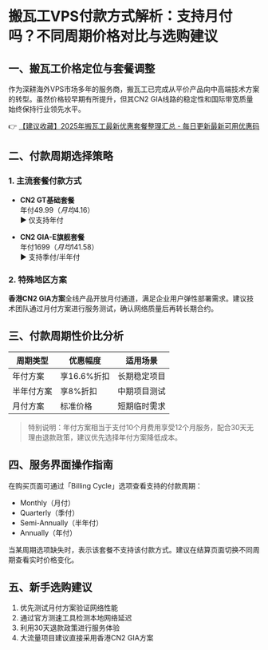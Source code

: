 # 搬瓦工VPS付款方式解析：支持月付吗？不同周期价格对比与选购建议

## 一、搬瓦工价格定位与套餐调整
作为深耕海外VPS市场多年的服务商，搬瓦工已完成从平价产品向中高端技术方案的转型。虽然价格较早期有所提升，但其CN2 GIA线路的稳定性和国际带宽质量始终保持行业领先水平。

👉 [【建议收藏】2025年搬瓦工最新优惠套餐整理汇总 - 每日更新最新可用优惠码](https://bit.ly/banwagon)

## 二、付款周期选择策略
### 1. 主流套餐付款方式
- **CN2 GT基础套餐**  
  年付$49.99（月均$4.16）  
  ▶️ 仅支持年付

- **CN2 GIA-E旗舰套餐**  
  年付$1699（月均$141.58）  
  ▶️ 支持季付/半年付

### 2. 特殊地区方案
**香港CN2 GIA方案**全线产品开放月付通道，满足企业用户弹性部署需求。建议技术团队通过月付方案进行服务测试，确认网络质量后再转长期合约。

## 三、付款周期性价比分析
| 周期类型 | 优惠幅度 | 适用场景 |
|---------|---------|---------|
| 年付方案 | 享16.6%折扣 | 长期稳定项目 |
| 半年付方案 | 享8%折扣 | 中期项目测试 |
| 月付方案 | 标准价格 | 短期临时需求 |

> 特别说明：年付方案相当于支付10个月费用享受12个月服务，配合30天无理由退款政策，建议优先选择年付方案降低成本。

## 四、服务界面操作指南
在购买页面可通过「Billing Cycle」选项查看支持的付款周期：
- Monthly（月付）
- Quarterly（季付） 
- Semi-Annually（半年付）
- Annually（年付）

当某周期选项缺失时，表示该套餐不支持该付款方式。建议在结算页面切换不同周期查看实时价格变化。

## 五、新手选购建议
1. 优先测试月付方案验证网络性能
2. 通过官方测速工具检测本地网络延迟
3. 利用30天退款政策进行服务体验
4. 大流量项目建议直接采用香港CN2 GIA方案